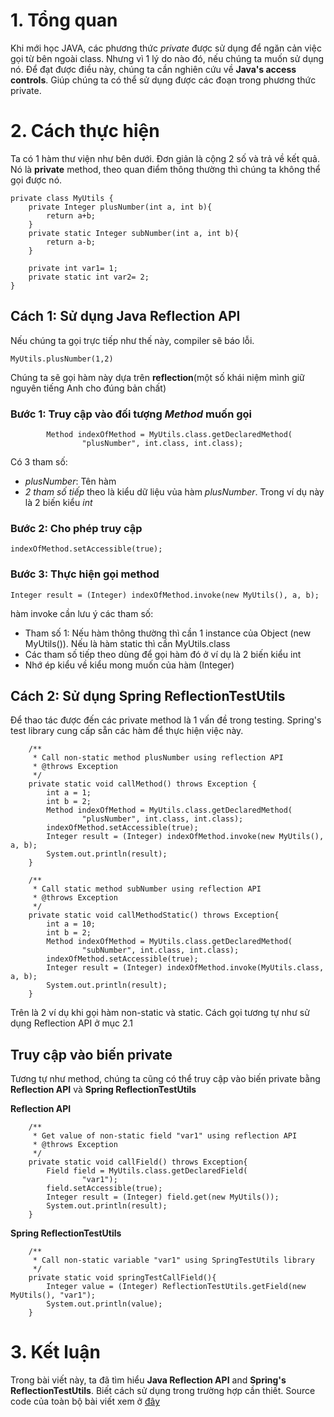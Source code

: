# 1. Tổng quan
Khi mới học JAVA, các phương thức *private*  được sử dụng để ngăn cản việc gọi từ bên ngoài class. Nhưng vì 1 lý do nào đó, nếu chúng ta muốn sử dụng nó. Để đạt được điều này, chúng ta cần nghiên cứu về **Java's access controls**. Giúp chúng ta có thể sử dụng được các đoạn trong phương thức private. 

# 2. Cách thực hiện
Ta có 1 hàm thư viện như bên dưới. Đơn giản là cộng 2 số và trả về kết quả. 
Nó là **private** method, theo quan điểm thông thường thì chúng ta không thể gọi được nó.
```
private class MyUtils {
    private Integer plusNumber(int a, int b){
        return a+b;
    }
    private static Integer subNumber(int a, int b){
        return a-b;
    }

    private int var1= 1;
    private static int var2= 2;
}
```
## Cách 1: Sử dụng Java Reflection API
Nếu chúng ta gọi trực tiếp như thế này, compiler sẽ báo lỗi.  
```
MyUtils.plusNumber(1,2)
```

Chúng ta sẽ gọi hàm này dựa trên **reflection**(một số khái niệm mình giữ nguyên tiếng Anh cho đúng bản chất)
### Bước 1: Truy cập vào đối tượng *Method* muốn gọi 
```
        Method indexOfMethod = MyUtils.class.getDeclaredMethod(
                "plusNumber", int.class, int.class);
```
Có 3 tham số:
- *plusNumber*: Tên hàm
- *2 tham số tiếp* theo là kiểu dữ liệu vủa hàm *plusNumber*. Trong ví dụ này là 2 biến kiểu *int* 

### Bước 2: Cho phép truy cập 
```
indexOfMethod.setAccessible(true);
```

### Bước 3: Thực hiện gọi method 

```
Integer result = (Integer) indexOfMethod.invoke(new MyUtils(), a, b);
```

hàm invoke cần lưu ý các tham số:
- Tham số 1: Nếu hàm thông thường thì cần 1 instance của Object (new MyUtils()). Nếu là hàm static thì cần MyUtils.class
- Các tham số tiếp theo dùng để gọi hàm đó ở ví dụ là 2 biến kiểu int
- Nhớ ép kiểu về kiểu mong muốn của hàm (Integer)


## Cách 2: Sử dụng Spring ReflectionTestUtils

Để thao tác được đến các private method là 1 vấn đề trong testing. Spring's test library cung cấp sẵn các hàm để thực hiện việc này.
```
    /**
     * Call non-static method plusNumber using reflection API
     * @throws Exception
     */
    private static void callMethod() throws Exception {
        int a = 1;
        int b = 2;
        Method indexOfMethod = MyUtils.class.getDeclaredMethod(
                "plusNumber", int.class, int.class);
        indexOfMethod.setAccessible(true);
        Integer result = (Integer) indexOfMethod.invoke(new MyUtils(), a, b);
        System.out.println(result);
    }

    /**
     * Call static method subNumber using reflection API
     * @throws Exception
     */
    private static void callMethodStatic() throws Exception{
        int a = 10;
        int b = 2;
        Method indexOfMethod = MyUtils.class.getDeclaredMethod(
                "subNumber", int.class, int.class);
        indexOfMethod.setAccessible(true);
        Integer result = (Integer) indexOfMethod.invoke(MyUtils.class, a, b);
        System.out.println(result);
    }
```

Trên là 2 ví dụ khi gọi hàm non-static và static. 
Cách gọi tương tự như sử dụng Reflection API ở mục 2.1

## Truy cập vào biến private
Tương tự như method, chúng ta cũng có thể truy cập vào biến private bằng **Reflection API** và **Spring ReflectionTestUtils**

**Reflection API**
```
    /**
     * Get value of non-static field "var1" using reflection API
     * @throws Exception
     */
    private static void callField() throws Exception{
        Field field = MyUtils.class.getDeclaredField(
                "var1");
        field.setAccessible(true);
        Integer result = (Integer) field.get(new MyUtils());
        System.out.println(result);
    }
```

**Spring ReflectionTestUtils**
```
    /**
     * Call non-static variable "var1" using SpringTestUtils library
     */
    private static void springTestCallField(){
        Integer value = (Integer) ReflectionTestUtils.getField(new MyUtils(), "var1");
        System.out.println(value);
    }
```


# 3. Kết luận
Trong bài viết này, ta đã tìm hiểu **Java Reflection API** and **Spring's ReflectionTestUtils**.
Biết cách sử dụng trong trường hợp cần thiết. 
Source code của toàn bộ bài viết xem ở [đây](https://github.com/ledangtuanbk/JavaInvokePrivateMethod)